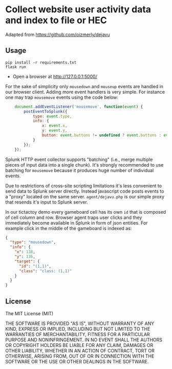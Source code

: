 # Collect website user activity data and index to file or HEC

Adapted from https://github.com/oizmerly/dejavu

## Usage

```
pip install -r requirements.txt
flask run 
```
 * Open a browser at http://127.0.0.1:5000/
 


For the sake of simplicity only `mousedown` and `mouseup` events are handled in our browser client. Adding more event handlers is very simple. For instance one may trap `mousemove` events using the code below:

```js
    document.addEventListener('mousemove', function(event) {
        postEventToSplunk({
            type: event.type,
            info: {
                x: event.x,
                y: event.y,
                button: event.buttons != undefined ? event.buttons : event.which
            }
        });
    });
```

Splunk HTTP event collector supports "batching" (i.e., merge multiple pieces of input data into a single chunk). It's strongly recommended to use batching for `mousemove` because it produces huge number of individual events.

Due to restrictions of cross-site scripting limitations it's less convenient to send data to Splunk server directly. Instead javascript code posts events to a "proxy" located on the same server. `agent/dejavu.php` is our simple proxy that resends it's input to Splunk server.

In our tictactoy demo every gameboard cell has its own `id` that is composed of cell column and row. Browser agent traps user clicks and they immediately become available in Splunk in form of json entities. For example click in the middle of the gameboard is indexed as:

```json
{
  "type": "mousedown",
  "info": {
    "x": 138,
    "y": 136,
    "target": {
      "id": "(1,1)",
      "class": "class: (1,1)"
    }
  }
}
```

## License
The MIT License (MIT)

THE SOFTWARE IS PROVIDED "AS IS", WITHOUT WARRANTY OF ANY KIND, EXPRESS OR
IMPLIED, INCLUDING BUT NOT LIMITED TO THE WARRANTIES OF MERCHANTABILITY,
FITNESS FOR A PARTICULAR PURPOSE AND NONINFRINGEMENT. IN NO EVENT SHALL THE
AUTHORS OR COPYRIGHT HOLDERS BE LIABLE FOR ANY CLAIM, DAMAGES OR OTHER
LIABILITY, WHETHER IN AN ACTION OF CONTRACT, TORT OR OTHERWISE, ARISING FROM,
OUT OF OR IN CONNECTION WITH THE SOFTWARE OR THE USE OR OTHER DEALINGS IN
THE SOFTWARE.
